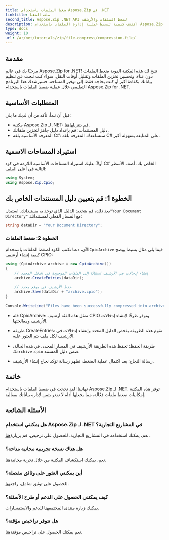 ```yaml
---
title: ضغط الملفات باستخدام Aspose.Zip في .NET
linktitle: ملف الضغط
second_title: Aspose.Zip .NET API لضغط الملفات والأرشفة
description: اكتشف كيفية تبسيط عملية إدارة الملفات باستخدام Aspose.Zip for .NET. يرشدك هذا الدليل التفصيلي خلال خطوات ضغط الملفات.
type: docs
weight: 10
url: /ar/net/tutorials/zip/file-compress/compression-file/
---
```

## مقدمة

مرحبًا بك في عالم Aspose.Zip for .NET! تتيح لك هذه المكتبة القوية ضغط الملفات دون عناء، وتحسين تخزين الملفات وتقليل أوقات النقل. سواء كنت تبحث عن تنظيم بياناتك بكفاءة أكبر أو كنت بحاجة فقط إلى توفير المساحة، فسيرشدك هذا البرنامج التعليمي خلال عملية ضغط الملفات باستخدام Aspose.Zip for .NET.

## المتطلبات الأساسية

قبل أن نبدأ، تأكد من أن لديك ما يلي:

-  مكتبة Aspose.Zip لـ .NET: قم بتنزيلها[هنا](https://releases.aspose.com/zip/net/).
- دليل المستندات: قم بإعداد دليل جاهز لتخزين ملفاتك.
- المعرفة الأساسية بلغة C#: ستساعدك المعرفة بلغة C# على المتابعة بسهولة أكبر.

## استيراد المساحات الاسمية

أولاً، عليك استيراد المساحات الأساسية اللازمة في كود C# الخاص بك. أضف الأسطر التالية في أعلى الملف:

```csharp
using System;
using Aspose.Zip.Cpio;
```

## الخطوة 1: قم بتعيين دليل المستندات الخاص بك

بعد ذلك، قم بتحديد الدليل الذي توجد به مستنداتك. استبدل`"Your Document Directory"` مع المسار الفعلي لمستنداتك:

```csharp
string dataDir = "Your Document Directory";
```

### الخطوة 2: ضغط الملفات

 الآن، دعنا نكتب الكود لضغط الملفات باستخدام`CpioArchive` فيما يلي مثال بسيط يوضح كيفية إنشاء أرشيف CPIO:

```csharp
using (CpioArchive archive = new CpioArchive())
{
    // إنشاء إدخالات في الأرشيف استنادًا إلى الملفات الموجودة في الدليل المحدد
    archive.CreateEntries(dataDir);
    
    // حفظ الأرشيف في موقع محدد
    archive.Save(dataDir + "archive.cpio");
}

Console.WriteLine("Files have been successfully compressed into archive.cpio!");
```

- فئة CpioArchive: تمثل هذه الفئة أرشيف CPIO وتوفر طرقًا لإنشاء إدخالات الأرشيف ومعالجتها.
  
- طريقة CreateEntries: تقوم هذه الطريقة بفحص الدليل المحدد وإنشاء إدخالات في الأرشيف لكل ملف يتم العثور عليه.
  
-  طريقة الحفظ: تحفظ هذه الطريقة الأرشيف في المسار المحدد، في هذه الحالة، كـ`archive.cpio` ضمن دليل المستند.
  
- رسالة النجاح: بعد اكتمال عملية الضغط، تظهر رسالة تؤكد نجاح إنشاء الأرشيف.

## خاتمة

تهانينا! لقد نجحت في ضغط الملفات باستخدام Aspose.Zip لـ .NET. توفر هذه المكتبة إمكانيات ضغط ملفات فعّالة، مما يجعلها أداة لا تقدر بثمن لإدارة بياناتك بفعالية.

## الأسئلة الشائعة

### هل يمكنني استخدام Aspose.Zip لـ .NET في المشاريع التجارية؟
 نعم، يمكنك استخدامه في المشاريع التجارية. للحصول على ترخيص، قم بزيارة[هنا](https://purchase.conholdate.com/buy).

### هل هناك نسخة تجريبية مجانية متاحة؟
 نعم، يمكنك استكشاف المكتبة من خلال تجربة مجانية[هنا](https://releases.aspose.com/).

### أين يمكنني العثور على وثائق مفصلة؟
 للحصول على توثيق شامل، راجع[هنا](https://reference.aspose.com/zip/net/).

### كيف يمكنني الحصول على الدعم أو طرح الأسئلة؟
 يمكنك زيارة منتدى المجتمع[هنا](https://forum.aspose.com/c/zip/37) للدعم والاستفسارات.

### هل تتوفر تراخيص مؤقتة؟
 نعم يمكنك الحصول على تراخيص مؤقتة[هنا](https://purchase.conholdate.com/temporary-license/).